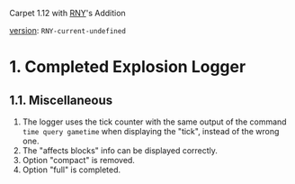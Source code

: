 Carpet 1.12 with [RNY](https://github.com/Rainyaphthyl)'s Addition

[version](src/carpet/CarpetSettings.java): `RNY-current-undefined`

# 1. Completed Explosion Logger

## 1.1. Miscellaneous

1. The logger uses the tick counter with the same output of the command `time query gametime` when displaying the "tick", instead of the wrong one.
2. The "affects blocks" info can be displayed correctly.
3. Option "compact" is removed.
4. Option "full" is completed.
